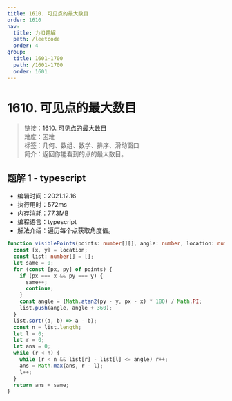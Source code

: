 ```yaml
---
title: 1610. 可见点的最大数目
order: 1610
nav:
  title: 力扣题解
  path: /leetcode
  order: 4
group:
  title: 1601-1700
  path: /1601-1700
  order: 1601
---
```


# 1610. 可见点的最大数目

> 链接：[1610. 可见点的最大数目](https://leetcode-cn.com/problems/maximum-number-of-visible-points/)  
> 难度：困难  
> 标签：几何、数组、数学、排序、滑动窗口  
> 简介：返回你能看到的点的最大数目。

## 题解 1 - typescript

- 编辑时间：2021.12.16
- 执行用时：572ms
- 内存消耗：77.3MB
- 编程语言：typescript
- 解法介绍：遍历每个点获取角度值。

```typescript
function visiblePoints(points: number[][], angle: number, location: number[]): number {
  const [x, y] = location;
  const list: number[] = [];
  let same = 0;
  for (const [px, py] of points) {
    if (px === x && py === y) {
      same++;
      continue;
    }
    const angle = (Math.atan2(py - y, px - x) * 180) / Math.PI;
    list.push(angle, angle + 360);
  }
  list.sort((a, b) => a - b);
  const n = list.length;
  let l = 0;
  let r = 0;
  let ans = 0;
  while (r < n) {
    while (r < n && list[r] - list[l] <= angle) r++;
    ans = Math.max(ans, r - l);
    l++;
  }
  return ans + same;
}
```
